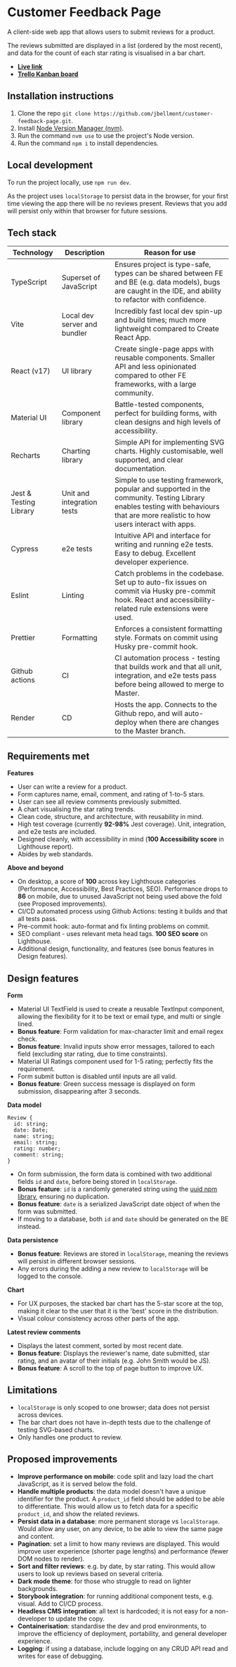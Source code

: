 # Customer Feedback Page

A client-side web app that allows users to submit reviews for a product.

The reviews submitted are displayed in a list (ordered by the most recent), and data for the count of each star rating is visualised in a bar chart.

- **[Live link](https://customer-feedback-page.onrender.com/)**
- **[Trello Kanban board](https://trello.com/b/h24gm7oB/customer-feedback-page)**

## Installation instructions
1. Clone the repo `git clone https://github.com/jbellmont/customer-feedback-page.git`.
2. Install [Node Version Manager (nvm)](https://github.com/nvm-sh/nvm/blob/master/README.md).
3. Run the command `nvm use` to use the project's Node version.
4. Run the command `npm i` to install dependencies.

## Local development
To run the project locally, use `npm run dev`.

As the project uses `localStorage` to persist data in the browser, for your first time viewing the app there will be no reviews present. Reviews that you add will persist only within that browser for future sessions.

## Tech stack
| Technology      | Description | Reason for use |
| ----------- | ----------- | ----------- |
| TypeScript      | Superset of JavaScript       | Ensures project is type-safe, types can be shared between FE and BE (e.g. data models), bugs are caught in the IDE, and ability to refactor with confidence. |
| Vite      | Local dev server and bundler       | Incredibly fast local dev spin-up and build times; much more lightweight compared to Create React App.            |
| React (v17)   | UI library        | Create single-page apps with reusable components. Smaller API and less opinionated compared to other FE frameworks, with a large community. |
| Material UI   | Component library        | Battle-tested components, perfect for building forms, with clean designs and high levels of accessibility.            |
| Recharts   | Charting library        | Simple API for implementing SVG charts. Highly customisable, well supported, and clear documentation.          |
| Jest & Testing Library   | Unit and integration tests | Simple to use testing framework, popular and supported in the community. Testing Library enables testing with behaviours that are more realistic to how users interact with apps.          |
| Cypress   | e2e tests        | Intuitive API and interface for writing and running e2e tests. Easy to debug. Excellent developer experience.          |
| Eslint   | Linting        | Catch problems in the codebase. Set up to auto-fix issues on commit via Husky pre-commit hook. React and accessibility-related rule extensions were used. |
| Prettier   | Formatting        | Enforces a consistent formatting style. Formats on commit using Husky pre-commit hook.          |
| Github actions   | CI        | CI automation process - testing that builds work and that all unit, integration, and e2e tests pass before being allowed to merge to Master.          |
| Render   | CD        | Hosts the app. Connects to the Github repo, and will auto-deploy when there are changes to the Master branch. |

## Requirements met
**Features**
- User can write a review for a product.
- Form captures name, email, comment, and rating of 1-to-5 stars.
- User can see all review comments previously submitted.
- A chart visualising the star rating trends.
- Clean code, structure, and architecture, with reusability in mind.
- High test coverage (currently **92-98%** Jest coverage). Unit, integration, and e2e tests are included.
- Designed cleanly, with accessibility in mind (**100 Accessibility score** in Lighthouse report).
- Abides by web standards.

**Above and beyond**
- On desktop, a score of **100** across key Lighthouse categories (Performance, Accessibility, Best Practices, SEO). Performance drops to **86** on mobile, due to unused JavaScript not being used above the fold (see Proposed improvements).
- CI/CD automated process using Github Actions: testing it builds and that all tests pass.
- Pre-commit hook: auto-format and fix linting problems on commit.
- SEO compliant - uses relevant meta head tags. **100 SEO score** on Lighthouse.
- Additional design, functionality, and features (see bonus features in Design features).

## Design features
**Form**
- Material UI TextField is used to create a reusable TextInput component, allowing the flexibility for it to be text or email type, and multi or single lined.
- **Bonus feature**: Form validation for max-character limit and email regex check.
- **Bonus feature**: Invalid inputs show error messages, tailored to each field (excluding star rating, due to time constraints).
- Material UI Ratings component used for 1-5 rating; perfectly fits the requirement.
- Form submit button is disabled until inputs are all valid.
- **Bonus feature**: Green success message is displayed on form submission, disappearing after 3 seconds.

**Data model**
```
Review {
  id: string;
  date: Date;
  name: string;
  email: string;
  rating: number;
  comment: string;
}
```
- On form submission, the form data is combined with two additional fields `id` and `date`, before being stored in `localStorage`.
- **Bonus feature**: `id` is a randomly generated string using the [uuid npm library](https://www.npmjs.com/package/uuid), ensuring no duplication.
- **Bonus feature**: `date` is a serialized JavaScript date object of when the form was submitted.
- If moving to a database, both `id` and `date` should be generated on the BE instead.

**Data persistence**
- **Bonus feature**: Reviews are stored in `localStorage`, meaning the reviews will persist in different browser sessions.
- Any errors during the adding a new review to `localStorage` will be logged to the console.

**Chart**
- For UX purposes, the stacked bar chart has the 5-star score at the top, making it clear to the user that it is the 'best' score in the distribution.
- Visual colour consistency across other parts of the app.

**Latest review comments**
- Displays the latest comment, sorted by most recent date.
- **Bonus feature**: Displays the reviewer's name, date submitted, star rating, and an avatar of their initials (e.g. John Smith would be JS).
- **Bonus feature**: A scroll to the top of page button to improve UX.

## Limitations
- `localStorage` is only scoped to one browser; data does not persist across devices.
- The bar chart does not have in-depth tests due to the challenge of testing SVG-based charts.
- Only handles one product to review.

## Proposed improvements
- **Improve performance on mobile**: code split and lazy load the chart JavaScript, as it is served below the fold.
- **Handle multiple products**: the data model doesn't have a unique identifier for the product. A `product_id` field should be added to be able to differentiate. This would allow us to fetch data for a specific `product_id`, and show the related reviews.
- **Persist data in a database**: more permanent storage vs `localStorage`. Would allow any user, on any device, to be able to view the same page and content.
- **Pagination**: set a limit to how many reviews are displayed. This would improve user experience (shorter page lengths) and performance (fewer DOM nodes to render).
- **Sort and filter reviews**: e.g. by date, by star rating. This would allow users to look up reviews based on several criteria.
- **Dark mode theme**: for those who struggle to read on lighter backgrounds.
- **Storybook integration**: for running additional component tests, e.g. visual. Add to CI/CD process.
- **Headless CMS integration**: all text is hardcoded; it is not easy for a non-developer to update the copy.
- **Containerisation**: standardise the dev and prod environments, to improve the efficiency of deployment, portability, and general developer experience.
- **Logging**: if using a database, include logging on any CRUD API read and writes for ease of debugging.
